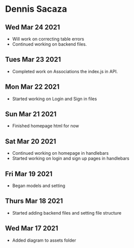 # Dennis Sacaza

## Wed Mar 24 2021
- Will work on correcting table errors
- Continued working on backend files.

## Tues Mar 23 2021
- Completed work on Associations the index.js in API. 

## Mon Mar 22 2021
- Started working on Login and Sign in files

## Sun Mar 21 2021
- Finished homepage html for now

## Sat Mar 20 2021
- Continued working on homepage in handlebars
- Started working on login and sign up pages in handlebars

## Fri Mar 19 2021
- Began models and setting 

## Thurs Mar 18 2021
- Started adding backend files and setting file structure  

## Wed Mar 17 2021
- Added diagram to assets folder

